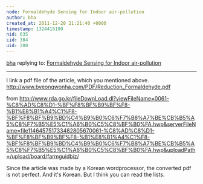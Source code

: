 ```yaml
---
node: Formaldehyde Sensing for Indoor air-pollution
author: bha
created_at: 2011-12-20 21:21:40 +0000
timestamp: 1324416100
nid: 635
cid: 384
uid: 280
---
```




[bha](../profile/bha) replying to: [Formaldehyde Sensing for Indoor air-pollution](../notes/sara/12-13-2011/formaldehyde-sensing-indoor-air-pollution)

----
I link a pdf file of the article, which you mentioned above. 
http://www.byeongwonha.com/PDF/Reduction_Formaldehyde.pdf


from http://www.rda.go.kr/fileDownLoad.dl?viewFileName=0061-%C8%AD%C8%D1-%BF%F8%BF%B9%BF%F8-%B1%E8%B1%A4%C1%F8-%BF%F8%BF%B9%BD%C4%B9%B0%C6%F7%B8%A7%BE%CB%B5%A5%C8%F7%B5%E5%C1%A6%B0%C5%C8%BF%B0%FA.hwp&serverFileName=file114645751733482805670061-%C8%AD%C8%D1-%BF%F8%BF%B9%BF%F8-%B1%E8%B1%A4%C1%F8-%BF%F8%BF%B9%BD%C4%B9%B0%C6%F7%B8%A7%BE%CB%B5%A5%C8%F7%B5%E5%C1%A6%B0%C5%C8%BF%B0%FA.hwp&uploadPath=/upload/board/farmguidbiz/

Since the article was made by a Korean wordprocessor, the converted pdf is not perfect. And it's Korean. But I think you can read the lists. 